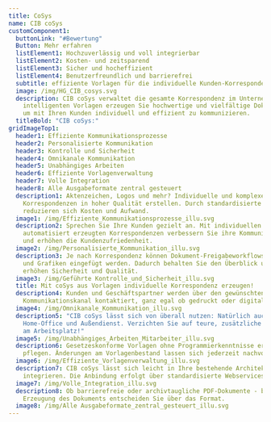 ```yaml
---
title: CoSys
name: CIB coSys
customComponent1:
  buttonLink: "#Bewertung"
  Button: Mehr erfahren
  listElement1: Hochzuverlässig und voll integrierbar
  listElement2: Kosten- und zeitsparend
  listElement3: Sicher und hocheffizient
  listElement4: Benutzerfreundlich und barrierefrei
  subtitle: effiziente Vorlagen für die individuelle Kunden-Korrespondenz
  image: /img/HG_CIB_cosys.svg
  description: CIB coSys verwaltet die gesamte Korrespondenz im Unternehmen. Aus
    intelligenten Vorlagen erzeugen Sie hochwertige und vielfältige Dokumente,
    um mit Ihren Kunden individuell und effizient zu kommunizieren.
  titleBold: "CIB coSys:"
gridImageTop1:
  header1: Effiziente Kommunikationsprozesse
  header2: Personalisierte Kommunikation
  header3: Kontrolle und Sicherheit
  header4: Omnikanale Kommunikation
  header5: Unabhängiges Arbeiten
  header6: Effiziente Vorlagenverwaltung
  header7: Volle Integration
  header8: Alle Ausgabeformate zentral gesteuert
  description1: Aktenzeichen, Logos und mehr? Individuelle und komplexe
    Korrespondenzen in hoher Qualität erstellen. Durch standardisierte Prozesse
    reduzieren sich Kosten und Aufwand.
  image1: /img/Effiziente_Kommunikationsprozesse_illu.svg
  description2: Sprechen Sie Ihre Kunden gezielt an. Mit individuellen und
    automatisiert erzeugten Korrespondenzen verbessern Sie ihre Kommunikation
    und erhöhen die Kundenzufriedenheit.
  image2: /img/Personalisierte_Kommunikation_illu.svg
  description3: Je nach Korrespondenz können Dokument-Freigabeworkflows aktiviert
    und Grafiken eingefügt werden. Dadurch behalten Sie den Überblick und
    erhöhen Sicherheit und Qualität.
  image3: /img/Geführte Kontrolle_und_Sicherheit_illu.svg
  title: Mit coSys aus Vorlagen individuelle Korrespondenz erzeugen!
  description4: Kunden und Geschäftspartner werden über den gewünschten
    Kommunikationskanal kontaktiert, ganz egal ob gedruckt oder digital.
  image4: /img/Omnikanale_Kommunikation_illu.svg
  description5: "CIB coSys lässt sich von überall nutzen: Natürlich auch im
    Home-Office und Außendienst. Verzichten Sie auf teure, zusätzliche Software
    am Arbeitsplatz!"
  image5: /img/Unabhängiges_Arbeiten_Mitarbeiter_illu.svg
  description6: Gesetzeskonforme Vorlagen ohne Programmierkenntnisse erstellen und
    pflegen. Änderungen am Vorlagenbestand lassen sich jederzeit nachvollziehen.
  image6: /img/Effiziente_Vorlagenverwaltung_illu.svg
  description7: CIB coSys lässt sich leicht in Ihre bestehende Architektur
    integrieren. Die Anbindung erfolgt über standardisierte Webservices.
  image7: /img/Volle_Integration_illu.svg
  description8: Ob barrierefreie oder archivtaugliche PDF-Dokumente - bei der
    Erzeugung des Dokuments entscheiden Sie über das Format.
  image8: /img/Alle Ausgabeformate_zentral_gesteuert_illu.svg
---
```

